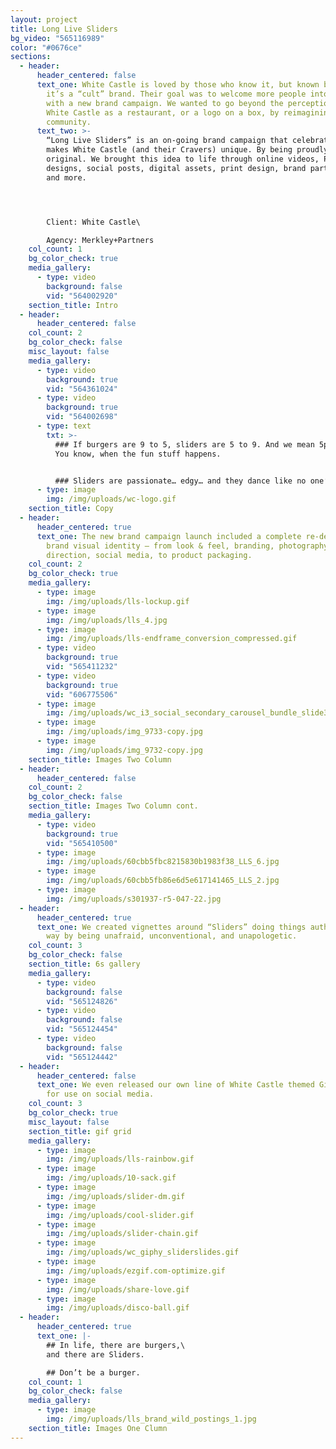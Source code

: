 ```yaml
---
layout: project
title: Long Live Sliders
bg_video: "565116989"
color: "#0676ce"
sections:
  - header:
      header_centered: false
      text_one: White Castle is loved by those who know it, but known by too few —
        it’s a “cult” brand. Their goal was to welcome more people into the fold
        with a new brand campaign. We wanted to go beyond the perception of
        White Castle as a restaurant, or a logo on a box, by reimagining it as a
        community.
      text_two: >-
        “Long Live Sliders” is an on-going brand campaign that celebrates what
        makes White Castle (and their Cravers) unique. By being proudly
        original. We brought this idea to life through online videos, POS
        designs, social posts, digital assets, print design, brand partnerships,
        and more.




        Client: White Castle\

        Agency: Merkley+Partners
    col_count: 1
    bg_color_check: true
    media_gallery:
      - type: video
        background: false
        vid: "564002920"
    section_title: Intro
  - header:
      header_centered: false
    col_count: 2
    bg_color_check: false
    misc_layout: false
    media_gallery:
      - type: video
        background: true
        vid: "564361024"
      - type: video
        background: true
        vid: "564002698"
      - type: text
        txt: >-
          ### If burgers are 9 to 5, sliders are 5 to 9. And we mean 5pm to 9am.
          You know, when the fun stuff happens.


          ### Sliders are passionate… edgy… and they dance like no one’s watching.
      - type: image
        img: /img/uploads/wc-logo.gif
    section_title: Copy
  - header:
      header_centered: true
      text_one: The new brand campaign launch included a complete re-design of the
        brand visual identity – from look & feel, branding, photography
        direction, social media, to product packaging.
    col_count: 2
    bg_color_check: true
    media_gallery:
      - type: image
        img: /img/uploads/lls-lockup.gif
      - type: image
        img: /img/uploads/lls_4.jpg
      - type: image
        img: /img/uploads/lls-endframe_conversion_compressed.gif
      - type: video
        background: true
        vid: "565411232"
      - type: video
        background: true
        vid: "606775506"
      - type: image
        img: /img/uploads/wc_i3_social_secondary_carousel_bundle_slide3_1x1.jpg
      - type: image
        img: /img/uploads/img_9733-copy.jpg
      - type: image
        img: /img/uploads/img_9732-copy.jpg
    section_title: Images Two Column
  - header:
      header_centered: false
    col_count: 2
    bg_color_check: false
    section_title: Images Two Column cont.
    media_gallery:
      - type: video
        background: true
        vid: "565410500"
      - type: image
        img: /img/uploads/60cbb5fbc8215830b1983f38_LLS_6.jpg
      - type: image
        img: /img/uploads/60cbb5fb86e6d5e617141465_LLS_2.jpg
      - type: image
        img: /img/uploads/s301937-r5-047-22.jpg
  - header:
      header_centered: true
      text_one: We created vignettes around “Sliders” doing things authentically their
        way by being unafraid, unconventional, and unapologetic.
    col_count: 3
    bg_color_check: false
    section_title: 6s gallery
    media_gallery:
      - type: video
        background: false
        vid: "565124826"
      - type: video
        background: false
        vid: "565124454"
      - type: video
        background: false
        vid: "565124442"
  - header:
      header_centered: false
      text_one: We even released our own line of White Castle themed Giphy stickers
        for use on social media.
    col_count: 3
    bg_color_check: true
    misc_layout: false
    section_title: gif grid
    media_gallery:
      - type: image
        img: /img/uploads/lls-rainbow.gif
      - type: image
        img: /img/uploads/10-sack.gif
      - type: image
        img: /img/uploads/slider-dm.gif
      - type: image
        img: /img/uploads/cool-slider.gif
      - type: image
        img: /img/uploads/slider-chain.gif
      - type: image
        img: /img/uploads/wc_giphy_sliderslides.gif
      - type: image
        img: /img/uploads/ezgif.com-optimize.gif
      - type: image
        img: /img/uploads/share-love.gif
      - type: image
        img: /img/uploads/disco-ball.gif
  - header:
      header_centered: true
      text_one: |-
        ## In life, there are burgers,\
        and there are Sliders.

        ## Don’t be a burger.
    col_count: 1
    bg_color_check: false
    media_gallery:
      - type: image
        img: /img/uploads/lls_brand_wild_postings_1.jpg
    section_title: Images One Clumn
---
```

